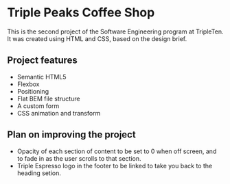 # Triple Peaks Coffee Shop

This is the second project of the Software Engineering program at TripleTen. It was created using HTML and CSS, based on the design brief.

## Project features

- Semantic HTML5
- Flexbox
- Positioning
- Flat BEM file structure
- A custom form
- CSS animation and transform

## Plan on improving the project

- Opacity of each section of content to be set to 0 when off screen, and to fade in as the user scrolls to that section.
- Triple Espresso logo in the footer to be linked to take you back to the heading setion.
